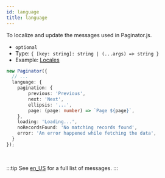 ```yaml
---
id: language
title: language 
---
```


To localize and update the messages used in Paginator.js.

 - `optional`
 - Type: `{ [key: string]: string | (...args) => string }`
 - Example: [Locales](../localization/locales.md)

```ts
new Paginator({
  // ...
  language: {
    pagination: {
        previous: 'Previous',
        next: 'Next',
        ellipsis: '...',
        page: (page: number) => `Page ${page}`,
    },
    loading: 'Loading...',
    noRecordsFound: 'No matching records found',
    error: 'An error happened while fetching the data',
  }
});
```

<br/>

:::tip
See [en_US](https://github.com/carry0987/Paginator-JS/blob/master/src/module/i18n/en_US.ts) for a full list of messages.
:::
